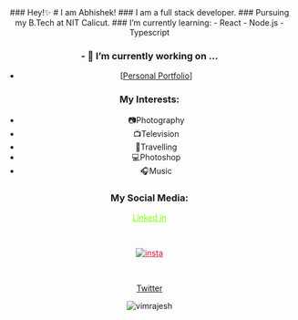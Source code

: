 <!-- # **<h1 class="Kyue"  > <b><span style="color:chartreuse">Kyuna</span><span>.ie</span></b></h1>** -->
<center>
### Hey!✨
# I am Abhishek!
### I am a full stack developer.
### Pursuing my B.Tech at NIT Calicut.
### I’m currently learning:
  - React
  - Node.js
  - Typescript

### - 🔭 I’m currently working on ...
  - [<a href="https://kyunaie.herokuapp.com/">Personal Portfolio</a>]
### My Interests: 
  - 📷Photography
  - 📺Television
  - 🧳Travelling
  - 💻Photoshop
  - 🎧Music
### My Social Media:

<!-- <div align="center" > -->
<a style="color:chartreuse" href="https://www.linkedin.com/in/abhishekmpawar/">Linked in
</a>

&#x2800;

<a style="color:crimson" href="https://www.instagram.com/kyunaie/"> <img src="./controllers_brief.svg" alt="insta" ></a>

&#x2800;

<a href="https://twitter.com/kyunaie">Twitter</a>
</div>



<center>
<p><img align="center" src="https://github-readme-stats.vercel.app/api/top-langs?username=kyunaie&show_icons=true&locale=en&layout=compact&theme=dark&hide_border=True&margin-h=8 " alt="vimrajesh" /></p>
</center>













<!--
**kyunaie/kyunaie** is a ✨ _special_ ✨ repository because its `README.md` (this file) appears on your GitHub profile.

Here are some ideas to get you started:

- 🔭 I’m currently working on ...
- 🌱 I’m currently learning ...
- 👯 I’m looking to collaborate on ...
- 🤔 I’m looking for help with ...
- 💬 Ask me about ...
- 📫 How to reach me: ...
- 😄 Pronouns: ...
- ⚡ Fun fact: ...
-->

